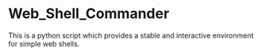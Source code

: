 # Web_Shell_Commander
This is a python script which provides a stable and interactive environment for simple web shells.

